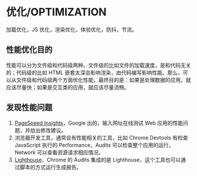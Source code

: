 # 优化/OPTIMIZATION

加载优化，JS 优化，渲染优化，体验优化，防抖，节流。

## 性能优化目的

性能可以分为文件级和代码级两种。文件级的比如文件的加载速度，是和代码无关的；代码级的比如 HTML 嵌套太深会影响渲染，由代码编写影响性能。那么，可以从文件级和代码级两个方面优化性能，最终目的是：如果是处理数据的应用，就应该尽量快；如果是交互类的应用，就应该尽量流畅。

## 发现性能问题

1. [PageSpeed Insights](https://developers.google.cn/speed/pagespeed/insights/)，Google 出的，输入网址在线测试 Web 应用的性能问题，并给出修改建议。
2. 浏览器开发工具，通常会有性能相关的工具，比如 Chrome Devtools 有检查 JavaScript 执行的 Performance，Audits 可以检查整个应用的运行，Network 可以查看资源请求相应情况。
3. [Lighthouse](https://github.com/GoogleChrome/lighthouse)，Chrome 的 Audits 集成的是 Lighthouse，这个工具也可以通过脚本的方式运行生成报告。
